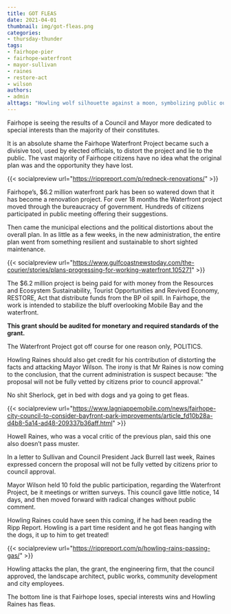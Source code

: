 ```yaml
---
title: GOT FLEAS
date: 2021-04-01
thumbnail: img/got-fleas.png
categories:
- thursday-thunder
tags:
- fairhope-pier
- fairhope-waterfront
- mayor-sullivan
- raines
- restore-act
- wilson
authors:
- admin
alttags: "Howling wolf silhouette against a moon, symbolizing public outcry over Fairhope Waterfront Project decisions"
---
```

Fairhope is seeing the results of a Council and Mayor more dedicated to special interests than the majority of their constitutes.

It is an absolute shame the Fairhope Waterfront Project became such a divisive tool, used by elected officials, to distort the project and lie to the public. The vast majority of Fairhope citizens have no idea what the original plan was and the opportunity they have lost.

{{< socialpreview url="https://rippreport.com/p/redneck-renovations/" >}}

Fairhope’s, $6.2 million waterfront park has been so watered down that it has become a renovation project. For over 18 months the Waterfront project moved through the bureaucracy of government. Hundreds of citizens participated in public meeting offering their suggestions.

Then came the municipal elections and the political distortions about the overall plan. In as little as a few weeks, in the new administration, the entire plan went from something resilient and sustainable to short sighted maintenance.

{{< socialpreview url="https://www.gulfcoastnewstoday.com/the-courier/stories/plans-progressing-for-working-waterfront,105271" >}}

The $6.2 million project is being paid for with money from the Resources and Ecosystem Sustainability, Tourist Opportunities and Revived Economy, RESTORE, Act that distribute funds from the BP oil spill. In Fairhope, the work is intended to stabilize the bluff overlooking Mobile Bay and the waterfront.

**This grant should be audited for monetary and required standards of the grant.**

The Waterfront Project got off course for one reason only, POLITICS.

Howling Raines should also get credit for his contribution of distorting the facts and attacking Mayor Wilson. The irony is that Mr Raines is now coming to the conclusion, that the current administration is suspect because: “the proposal will not be fully vetted by citizens prior to council approval.”

No shit Sherlock, get in bed with dogs and ya going to get fleas.

{{< socialpreview url="https://www.lagniappemobile.com/news/fairhope-city-council-to-consider-bayfront-park-improvements/article_fd10b28a-d4b8-5a14-ad48-209337b36aff.html" >}}

Howell Raines, who was a vocal critic of the previous plan, said this one also doesn’t pass muster.

In a letter to Sullivan and Council President Jack Burrell last week, Raines expressed concern the proposal will not be fully vetted by citizens prior to council approval.

Mayor Wilson held 10 fold the public participation, regarding the Waterfront Project, be it meetings or written surveys. This council gave little notice, 14 days, and then moved forward with radical changes without public comment.

Howling Raines could have seen this coming, if he had been reading the Ripp Report. Howling is a part time resident and he got fleas hanging with the dogs, it up to him to get treated!

{{< socialpreview url="https://rippreport.com/p/howling-rains-passing-gas/" >}}

Howling attacks the plan, the grant, the engineering firm, that the council approved, the landscape architect, public works, community development and city employees.

The bottom line is that Fairhope loses, special interests wins and Howling Raines has fleas.
